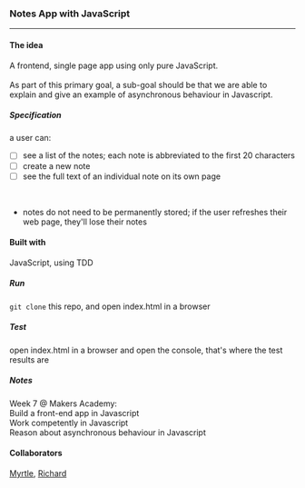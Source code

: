 ###  Notes App with JavaScript
<hr>
 
#### The idea
A frontend, single page app using only pure JavaScript.
<br>
<br>
As part of this primary goal, a sub-goal should be that we are able to explain and give an example of asynchronous behaviour in Javascript.

##### Specification

a user can:
- [ ] see a list of the notes; each note is abbreviated to the first 20 characters
- [ ] create a new note
- [ ] see the full text of an individual note on its own page
<br>

* notes do not need to be permanently stored; if the user refreshes their web page, they'll lose their notes

#### Built with

JavaScript, using TDD

##### Run

`git clone` this repo, and open index.html in a browser

##### Test

open index.html in a browser and open the console, that's where the test results are

##### Notes
Week 7 @ Makers Academy: <br>
Build a front-end app in Javascript <br>
Work competently in Javascript <br>
Reason about asynchronous behaviour in Javascript

#### Collaborators
[Myrtle](https://github.com/Mrtly), [Richard](https://github.com/richardpattinson)
 